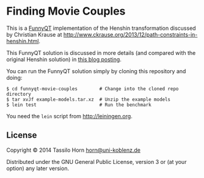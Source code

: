 # Finding Movie Couples

This is a [FunnyQT](http://jgralab.github.io/funnyqt/) implementation of the
Henshin transformation discussed by Christian Krause at
http://www.ckrause.org/2013/12/path-constraints-in-henshin.html.

This FunnyQT solution is discussed in more details (and compared with the
original Henshin solution) in
[this blog posting](http://tsdh.wordpress.com/2014/01/03/finding-movie-couples-henshin-vs-funnyqt/).

You can run the FunnyQT solution simply by cloning this repository and doing:

```
$ cd funnyqt-movie-couples        # Change into the cloned repo directory
$ tar xvJf example-models.tar.xz  # Unzip the example models
$ lein test                       # Run the benchmark
```

You need the `lein` script from http://leiningen.org.

## License

Copyright © 2014 Tassilo Horn <horn@uni-koblenz.de>

Distributed under the GNU General Public License, version 3 or (at your option)
any later version.
